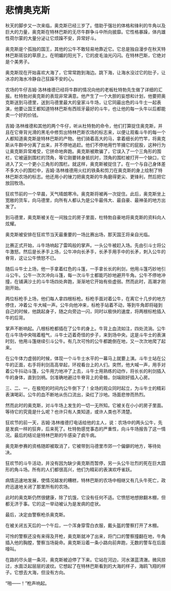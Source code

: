 # 悲情奥克斯

秋天的脚步又一次来临，奥克斯已经三岁了。借助于强壮的体格和锋利的牛角以及巨大的力量，奥克斯在特林巴斯的无尽牛群争斗中所向披靡。它性格暴躁，体内雄性荷尔蒙的大量分泌让它烦躁不安，异常好斗。 

奥克斯是个孤独的国王，其他的公牛不敢轻易地靠近它。它总是独自漫步在秋天特林巴斯斑驳的草原上。在明媚的阳光下，它的皮毛油光闪闪。在特林巴斯，它绝对是个美男子。 

奥克斯现在开始喜欢大海了，它常常跑到海边。跳下海，让海水没过它的肚子，让冰凉的海水冷静自己狂躁不安的心。 

农场的牛仔吉姆·洛林维德已经将牛群的情况向他的老板杜特勃先生做了详细的汇报。杜特勃对奥克斯的表现非常满意。他产生了一个大胆的妄想和计划，他要把奥克斯送到马德里，送到马德里最大的皇家斗牛场，让它同最出色的斗牛士一起表演，他要让国王都知道特林巴斯有西班牙最好的斗牛，也让他的每一头牛以后都能卖一个好的价钱。 

吉姆·洛林维德和其他的两个牛仔，听从杜特勃的命令，他们打算捉住奥克斯，并且在它脊背光滑的黑毛中修剪出特林巴斯农场的标志来，以便让观看斗牛的每一个人都知道奥克斯是特林巴斯的产物。他们骑着高大的马，拿着细长的竹竿，将奥克斯从牛群中分离了出来，并不停地追赶。他们不停地用竹竿捅它的屁股，这种行为让奥克斯异常难受，它拼命地奔跑。奥克斯被欺骗了，它误入了一个三角形的围栏，它被逼到围栏的顶角，等它刚要转身抵抗时，顶角的围栏被打开一个缺口，它进入了又一个更小三角形的围栏。就这样，奥克斯被捉住了。在一个与自己身体差不多大小的围栏中，吉姆·洛林维德用火红的铁条和剪刀在奥克斯的身上绘制了特林巴斯农场的标志。他还用小的锉刀把奥克斯的牛角磨得更尖、更锋利，然后把它放回牧场。 

狂欢节前的一个早晨，天气晴朗寒冷。奥克斯将被再一次捉住。此后，奥克斯坐上宽敞的货车，向马德里，向所有人都认为是公牛最伟大、最自豪、最神圣的地方出发了。 

到马德里，奥克斯被关在一间独立的房子里面，杜特勃自豪地将奥克斯的资料向人炫耀。 

奥克斯被安排在狂欢节当天最重要的一场比赛出场，那天国王将亲自光临。 

比赛正式开始，斗牛场响起了雷鸣般的掌声。一头公牛被赶入场。先由引斗士将公牛激怒。然后是长矛手上场，公牛冲向长矛手，长矛手用手中的长矛，刺入公牛的脊背，这让公牛愤怒不已。 

随后斗牛士上场，他一手拿着红色的斗篷，一手拿长长的利剑，他用斗篷巧妙地引斗公牛。公牛一次次冲向斗篷，每一次斗牛士都能巧妙地避开牛角。公牛不停地冲撞，在铺满沙土的斗牛场四处奔跑，渐渐地它开始有些虚弱。然而此时，高潮才刚刚开始。 

两位标枪手上场，他们每人拿四根标枪。标枪手面对着公牛，在离它十几步的地方停住，冲着公 牛大喊一声。公牛向他冲来，标枪手站着不动，等到牛角即将碰到自己的时候，他跳起身子，随之向旁边一闪，同时以极快的速度，将两根标枪插入牛的后背。 

掌声不断响起。八根标枪都插在了公牛的身上。牛背上血流如注，四处流淌。公牛在斗牛场中央喘着粗气，斗牛士迈着奇怪的步子，来到场中央。这是斗牛士的表演时刻，他用斗篷继续引斗公牛。有几次可怜的公牛都跪倒在地，又一次次地爬了起来。 

在公牛体力虚弱的时候，体现一个斗牛士水平的一幕马上就要上演。斗牛士站在公牛的正面，右手将利剑高高举起，环视看台上的人们。突然，他大喊一声，用手对着公牛抖动斗篷，公牛用力地冲了上去，斗牛士用熟练的动作，将长长的利剑插入牛的身体，直到剑柄。剑准确地避过牛脊背上的骨骼，剑端刚好插入心房。 

三、二、一，在极短的时间内公牛倒下了！全场的观众同时起立，为斗牛士的精彩表演喝彩。公牛的血不断地从伤口流出，染红了沙地。场面悲惨而热烈。 

然而此时的奥克斯，对斗牛场上发生的一切一无所知。它被关在小小的房子里面。等待它的究竟是什么呢？也许只有人类知道，或许人类也不清楚。 

狂欢节的前一天，吉姆·洛林维德打电话给他的主人，说：农场中的两头公牛，先是发疯一样的狂奔，后来死了。杜特勃感觉事态的严重性，向斗牛场报告了这一情况。最后的结论是特林巴斯的牛感染了疯牛病。 

奥克斯参赛的资格随即被取消了，它被带到马德里市郊一个偏僻的地方，等待处决。 

狂欢节的斗牛活动，并没有因为缺少奥克斯而暂停，另一头公牛壮烈的死在巨大圆形的角斗场。所有的人们都很高兴，他们为精彩的表演欢呼雀跃。 

病情迅速地发展，使情况越发的糟糕，特林巴斯的农场中相继又有几头牛死亡，政府迅速地关闭了那里所有的农场。 

此时的奥克斯仍然很健康，除了饥饿，它没有任何不适。它愤怒地想掀翻木棚，但都无济于事。它的这一举动被认为是发病的症状。 

最后，决定由警察枪杀奥克斯。 

在被关闭五天后的一个午后，一个浑身穿雪白衣服，戴头盔的警察打开了木棚。 

可怜的警察还没有来得及开枪，奥克斯就冲了出来，将门口的警察撞翻在地，牛角插入他的胸膛，警察当场毙命。奥克斯沿着一条小路向前奔跑，无数的警车在后面嚎叫。 

在路的尽头是一条河，奥克斯被迫停了下来。它站在河边，河水湛蓝清澈。微风掠过，水面泛起层层的波纹。它想起了在特林巴斯看到的大海的样子，海鸥飞翔的样子。它想去大海，但没有方向。 

“啪——！”枪声响起。